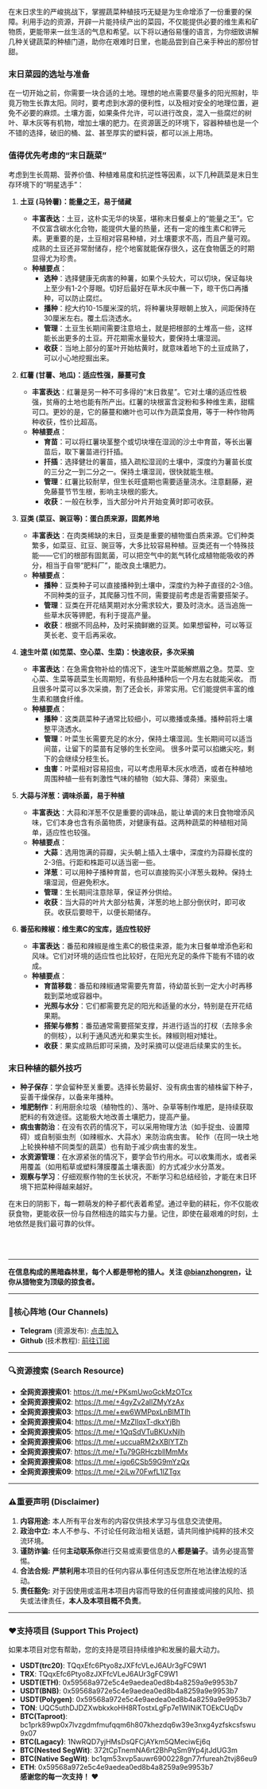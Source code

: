 在末日求生的严峻挑战下，掌握蔬菜种植技巧无疑是为生命增添了一份重要的保障。利用手边的资源，开辟一片能持续产出的菜园，不仅能提供必要的维生素和矿物质，更能带来一丝生活的气息和希望。以下将以通俗易懂的语言，为你细致讲解几种关键蔬菜的种植门道，助你在艰难时日里，也能品尝到自己亲手种出的那份甘甜。

### 末日菜园的选址与准备

在一切开始之前，你需要一块合适的土地。理想的地点需要尽量多的阳光照射，毕竟万物生长靠太阳。同时，要考虑到水源的便利性，以及相对安全的地理位置，避免不必要的麻烦。土壤方面，如果条件允许，可以进行改良，混入一些腐烂的树叶、草木灰等有机物，增加土壤的肥力。在资源匮乏的环境下，容器种植也是一个不错的选择，破旧的桶、盆、甚至厚实的塑料袋，都可以派上用场。

### 值得优先考虑的“末日蔬菜”

考虑到生长周期、营养价值、种植难易度和抗逆性等因素，以下几种蔬菜是末日生存环境下的“明星选手”：

1. **土豆 (马铃薯)：能量之王，易于储藏**

   * **丰富表达**：土豆，这朴实无华的块茎，堪称末日餐桌上的“能量之王”。它不仅富含碳水化合物，能提供大量的热量，还有一定的维生素C和钾元素。更重要的是，土豆相对容易种植，对土壤要求不高，而且产量可观。成熟的土豆还非常耐储存，挖个地窖就能保存很久，这在食物匮乏的时期显得尤为珍贵。
   * **种植要点**：
     * **选种**：选择健康无病害的种薯，如果个头较大，可以切块，保证每块上至少有1-2个芽眼。切好后最好在草木灰中蘸一下，晾干伤口再播种，可以防止腐烂。
     * **播种**：挖大约10-15厘米深的坑，将种薯块芽眼朝上放入，间距保持在30厘米左右。覆土后浇透水。
     * **管理**：土豆生长期间需要注意培土，就是把根部的土堆高一些，这样能长出更多的土豆。开花期需水量较大，要保持土壤湿润。
     * **收获**：当地上部分的茎叶开始枯黄时，就意味着地下的土豆成熟了，可以小心地挖掘出来。
2. **红薯 (甘薯、地瓜)：适应性强，藤蔓可食**

   * **丰富表达**：红薯是另一种不可多得的“末日救星”。它对土壤的适应性极强，贫瘠的土地也能有所产出。红薯的块根富含淀粉和多种维生素，甜糯可口。更妙的是，它的藤蔓和嫩叶也可以作为蔬菜食用，等于一种作物两种收获，性价比超高。
   * **种植要点**：
     * **育苗**：可以将红薯块茎整个或切块埋在湿润的沙土中育苗，等长出薯苗后，取下薯苗进行扦插。
     * **扦插**：选择健壮的薯苗，插入疏松湿润的土壤中，深度约为薯苗长度的三分之一到二分之一。保持土壤湿润，很快就能生根。
     * **管理**：红薯比较耐旱，但生长旺盛期也需要适量浇水。注意翻藤，避免藤蔓节节生根，影响主块根的膨大。
     * **收获**：一般在秋季，当大部分叶片开始变黄时即可收获。
3. **豆类 (菜豆、豌豆等)：蛋白质来源，固氮养地**

   * **丰富表达**：在肉类稀缺的末日，豆类是重要的植物蛋白质来源。它们种类繁多，如菜豆、豇豆、豌豆等，大多比较容易种植。豆类还有一个特殊技能——它们的根部有固氮菌，可以把空气中的氮气转化成植物能吸收的养分，相当于自带“肥料厂”，能改良土壤肥力。
   * **种植要点**：
     * **播种**：豆类种子可以直接播种到土壤中，深度约为种子直径的2-3倍。不同种类的豆子，其爬藤习性不同，需要提前考虑是否需要搭架子。
     * **管理**：豆类在开花结荚期对水分需求较大，要及时浇水。适当追施一些草木灰等钾肥，有利于提高产量。
     * **收获**：根据不同品种，及时采摘鲜嫩的豆荚。如果想留种，可以等豆荚长老、变干后再采收。
4. **速生叶菜 (如苋菜、空心菜、生菜)：快速收获，多次采摘**

   * **丰富表达**：在急需食物补给的情况下，速生叶菜能解燃眉之急。苋菜、空心菜、生菜等蔬菜生长周期短，有些品种播种后一个月左右就能采收。 而且很多叶菜可以多次采摘，割了还会长，非常实用。它们能提供丰富的维生素和膳食纤维。
   * **种植要点**：
     * **播种**：这类蔬菜种子通常比较细小，可以撒播或条播。播种前将土壤整平浇透水。
     * **管理**：叶菜生长需要充足的水分，保持土壤湿润。生长期间可以适当间苗，让留下的菜苗有足够的生长空间。 很多叶菜可以掐嫩尖吃，剩下的会继续分枝生长。
     * **虫害**：叶菜相对容易招虫，可以考虑用草木灰水喷洒，或者在种植地周围种植一些有刺激性气味的植物（如大蒜、薄荷）来驱虫。
5. **大蒜与洋葱：调味杀菌，易于种植**

   * **丰富表达**：大蒜和洋葱不仅是重要的调味品，能让单调的末日食物增添风味，它们本身也含有杀菌物质，对健康有益。这两种蔬菜的种植相对简单，适应性也较强。
   * **种植要点**：
     * **大蒜**：选用饱满的蒜瓣，尖头朝上插入土壤中，深度约为蒜瓣长度的2-3倍。行距和株距可以适当密一些。
     * **洋葱**：可以用种子播种育苗，也可以直接购买小洋葱头栽种。保持土壤湿润，但避免积水。
     * **管理**：生长期间注意除草，保证养分供给。
     * **收获**：当大蒜的叶片大部分枯黄，洋葱的地上部分倒伏时，即可收获。收获后要晾干，以便长期储存。
6. **番茄和辣椒：维生素C的宝库，适应性较好**

   * **丰富表达**：番茄和辣椒是维生素C的极佳来源，能为末日餐单增添色彩和风味。它们对环境的适应性也比较好，在阳光充足的条件下能有不错的收成。
   * **种植要点**：
     * **育苗移栽**：番茄和辣椒通常需要先育苗，待幼苗长到一定大小时再移栽到菜地或容器中。
     * **光照与水分**：它们都需要充足的阳光和适量的水分，特别是在开花结果期。
     * **搭架与修剪**：番茄通常需要搭架支撑，并进行适当的打杈（去除多余的侧枝），以利于通风透光和果实生长。辣椒则相对矮壮。
     * **收获**：果实成熟后即可采摘，及时采摘可以促进后续果实的生长。

### 末日种植的额外技巧

* **种子保存**：学会留种至关重要。选择长势最好、没有病虫害的植株留下种子，妥善干燥保存，以备来年播种。
* **堆肥制作**：利用厨余垃圾（植物性的）、落叶、杂草等制作堆肥，是持续获取肥料的有效途径。这能极大地改善土壤肥力，提高产量。
* **病虫害防治**：在没有农药的情况下，可以采用物理方法（如手捉虫、设置障碍）或自制驱虫剂（如辣椒水、大蒜水）来防治病虫害。 轮作（在同一块土地上轮换种植不同类型的蔬菜）也有助于减少病虫害的发生。
* **水资源管理**：在水源紧张的情况下，要学会节约用水。可以收集雨水，或者采用覆盖（如用稻草或塑料薄膜覆盖土壤表面）的方式减少水分蒸发。
* **观察与学习**：仔细观察作物的生长状况，不断学习和总结经验，才能在末日环境下把菜种得越来越好。

在末日的阴影下，每一颗萌发的种子都代表着希望。通过辛勤的耕耘，你不仅能收获食物，更能收获一份与自然相连的踏实与力量。记住，即使在最艰难的时刻，土地依然是我们最可靠的伙伴。

<br>

<br>

---



**在信息构成的黑暗森林里，每个人都是带枪的猎人。关注 [@bianzhongren](https://t.me/bianzhongren)，让你从猎物变为顶级的掠食者。**

---

### **📢核心阵地 (Our Channels)**

* **Telegram** (资源发布): [点击加入](https://t.me/zzkdm)
* **Github** (技术教程): [前往订阅](https://github.com/zzkdm888)

---

### **🔍资源搜索 (Search Resource)**

* **全网资源搜索01**: https://t.me/+PKsmUwoGckMzOTcx
* **全网资源搜索02**: https://t.me/+4gyZv2aIlZMyYzAx
* **全网资源搜索03**: https://t.me/+ew6WMPpxLnBlMTlh
* **全网资源搜索04**: https://t.me/+MzZlIqxT-dkxYjBh
* **全网资源搜索05**: https://t.me/+1QqSdVTuBKUxNjlh
* **全网资源搜索06**: https://t.me/+uccuaRM2xXBlYTZh
* **全网资源搜索07**: https://t.me/+Tu79GRHczbllMmMx
* **全网资源搜索08**: https://t.me/+igp6CSb59G9mYzQx
* **全网资源搜索09**: https://t.me/+2iLw70FwfL1lZTgx

---

### **⚠️重要声明 (Disclaimer)**

1. **内容用途:** 本人所有平台发布的内容仅供技术学习与信息交流使用。
2. **政治中立:** 本人不参与、不讨论任何政治相关话题，请共同维护纯粹的技术交流环境。
3. **谨防诈骗:** 任何**主动联系你**进行交易或索要信息的人**都是骗子**。请务必提高警惕。
4. **合法合规:** **严禁利用**本项目的任何内容从事任何违反您所在地法律法规的活动。
5. **责任豁免:** 对于因使用或滥用本项目内容而导致的任何直接或间接的风险、损失或法律责任，**本人及本项目概不负责**。

---

### **❤️支持项目 (Support This Project)**

如果本项目对您有帮助，您的支持是项目持续维护和发展的最大动力。

* **USDT(trc20)**: TQqxEfc6Ptyo8zJXFfcVLeJ6AUr3gFC9W1
* **TRX**: TQqxEfc6Ptyo8zJXFfcVLeJ6AUr3gFC9W1
* **USDT(ETH)**: 0x59568a972e5c4e9aedea0ed8b4a8259a9e9953b7
* **USDT(BNB)**: 0x59568a972e5c4e9aedea0ed8b4a8259a9e9953b7
* **USDT(Polygen)**: 0x59568a972e5c4e9aedea0ed8b4a8259a9e9953b7
* **TON**: UQC5uthDJDZXwbkxkoHH8RTostxLgFp7e1WINiKTOEkCUqDv
* **BTC(Taproot)**: bc1prk89wp0x7lvzgdmfmufqqm6h807khezdq6w39e3nxg4yzfskcsfswu9x07
* **BTC(Lagacy)**: 1NwRQD7yjHMsDsQFCjAYkm5QMeciwEj6q
* **BTC(Nested SegWit)**: 372tCpTnemNA6rt2BhPqSm9Yp4jtJdUG3m
* **BTC(Native SegWit)**: bc1qm53xvp5auwr6900228gn77rfureah2tvj86eu9
* **ETH**: 0x59568a972e5c4e9aedea0ed8b4a8259a9e9953b7
  <br>
  **感谢您的每一次支持！ ❤️**
